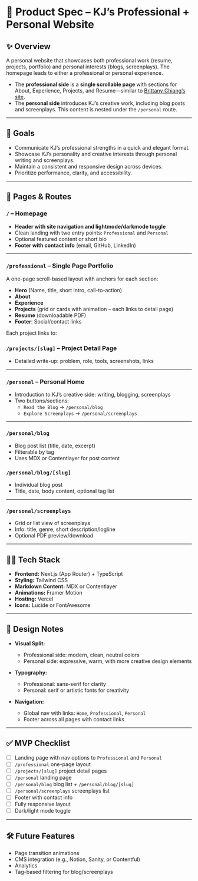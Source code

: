 # 📄 Product Spec – KJ’s Professional + Personal Website

## ✨ Overview

A personal website that showcases both professional work (resume, projects, portfolio) and personal interests (blogs, screenplays). The homepage leads to either a professional or personal experience.

-   The **professional side** is a **single scrollable page** with sections for About, Experience, Projects, and Resume—similar to [Brittany Chiang’s site](https://brittanychiang.com/).
-   The **personal side** introduces KJ’s creative work, including blog posts and screenplays. This content is nested under the `/personal` route.

---

## 🎯 Goals

-   Communicate KJ’s professional strengths in a quick and elegant format.
-   Showcase KJ’s personality and creative interests through personal writing and screenplays.
-   Maintain a consistent and responsive design across devices.
-   Prioritize performance, clarity, and accessibility.

---

## 🧱 Pages & Routes

### `/` – **Homepage**

-   **Header with site navigation and lightmode/darkmode toggle**
-   Clean landing with two entry points: `Professional` and `Personal`
-   Optional featured content or short bio
-   **Footer with contact info** (email, GitHub, LinkedIn)

---

### `/professional` – **Single Page Portfolio**

A one-page scroll-based layout with anchors for each section:

-   **Hero** (Name, title, short intro, call-to-action)
-   **About**
-   **Experience**
-   **Projects** (grid or cards with animation – each links to detail page)
-   **Resume** (downloadable PDF)
-   **Footer**: Social/contact links

Each project links to:

### `/projects/[slug]` – **Project Detail Page**

-   Detailed write-up: problem, role, tools, screenshots, links

---

### `/personal` – **Personal Home**

-   Introduction to KJ’s creative side: writing, blogging, screenplays
-   Two buttons/sections:
    -   `Read the Blog` → `/personal/blog`
    -   `Explore Screenplays` → `/personal/screenplays`

---

### `/personal/blog`

-   Blog post list (title, date, excerpt)
-   Filterable by tag
-   Uses MDX or Contentlayer for post content

### `/personal/blog/[slug]`

-   Individual blog post
-   Title, date, body content, optional tag list

---

### `/personal/screenplays`

-   Grid or list view of screenplays
-   Info: title, genre, short description/logline
-   Optional PDF preview/download

---

## 🧑‍💻 Tech Stack

-   **Frontend:** Next.js (App Router) + TypeScript
-   **Styling:** Tailwind CSS
-   **Markdown Content:** MDX or Contentlayer
-   **Animations:** Framer Motion
-   **Hosting:** Vercel
-   **Icons:** Lucide or FontAwesome

---

## 🎨 Design Notes

-   **Visual Split:**

    -   Professional side: modern, clean, neutral colors
    -   Personal side: expressive, warm, with more creative design elements

-   **Typography:**

    -   Professional: sans-serif for clarity
    -   Personal: serif or artistic fonts for creativity

-   **Navigation:**
    -   Global nav with links: `Home`, `Professional`, `Personal`
    -   Footer across all pages with contact links

---

## ✅ MVP Checklist

-   [ ] Landing page with nav options to `Professional` and `Personal`
-   [ ] `/professional` one-page layout
-   [ ] `/projects/[slug]` project detail pages
-   [ ] `/personal` landing page
-   [ ] `/personal/blog` blog list + `/personal/blog/[slug]`
-   [ ] `/personal/screenplays` screenplays list
-   [ ] Footer with contact info
-   [ ] Fully responsive layout
-   [ ] Dark/light mode toggle

---

## 🛠️ Future Features

-   Page transition animations
-   CMS integration (e.g., Notion, Sanity, or Contentful)
-   Analytics
-   Tag-based filtering for blog/screenplays
